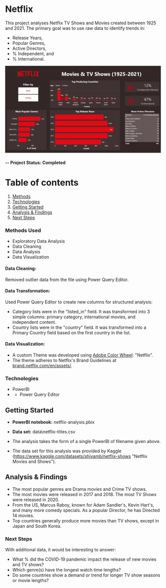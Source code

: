 # Netflix
This project analyses Netflix TV Shows and Movies created between 1925 and 2021. The primary goal was to use raw data to identify trends in:
- Release Years,
- Popular Genres,
- Active Directors,
- % Independent, and
- % International.

![Netflix Dashboard Preview](https://github.com/ecommerce-by-alyson/netflix_analysis/blob/main/data/netflix-dashboard-view.png?raw=true)

#### -- Project Status: Completed

# Table of contents
1. [Methods](#methods)
2. [Technologies](#technology)
3. [Getting Started](#start)
4. [Analysis & Findings](#analysis)
5. [Next Steps](#next-steps)

### Methods Used <a name="methods"></a>
* Exploratory Data Analysis
* Data Cleaning
* Data Analysis
* Data Visualization

#### Data Cleaning:
Removed outlier data from the file using Power Query Editor. 


#### Data Transformation:
Used Power Query Editor to create new columns for structured analysis:
- Category lists were in the "listed_in" field. It was transformed into 3 simple columns: primary category, international movies, and independent content.
- Country lists were in the "country" field. It was transformed into a Primary Country field based on the first country in the list.

#### Data Visualization:
* A custom Theme was developed using [Adobe Color Wheel](https://color.adobe.com/create/color-wheel): "Netflix".
* The theme adheres to Netflix's Brand Guidelines at [brand.netflix.com/en/assets/](https://brand.netflix.com/en/assets/).


### Technologies  <a name="technology"></a>
* PowerBI
* - Power Query Editor


## Getting Started <a name="start"></a>
* **PowerBI notebook:** netflix-analysis.pbix
* **Data set:** data\netflix-titles.csv


* The analysis takes the form of a single PowerBI of filename given above.
* The data set for this analysis was provided by Kaggle (https://www.kaggle.com/datasets/shivamb/netflix-shows "Netflix Movies and Shows").

## Analysis & Findings <a name="analysis"></a>
* The most popular genres are Drama movies and Crime TV shows.
* The most movies were released in 2017 and 2018. The most TV Shows were released in 2020.
* From the US, Marcus Raboy, known for Adam Sandler's, Kevin Hart's, and many more comedy specials. As a popular Director, he has Directed 14 movies.
* Top countries generally produce more movies than TV shows, except in Japan and South Korea.

### Next Steps <a name="next-steps"></a>
With additional data, it would be interesting to answer:

* What % did the COVID-19 pandemic impact the release of new movies and TV shows?
* Which genre(s) have the longest watch time lengths?
* Do some countries show a demand or trend for longer TV show seasons or movie lengths?